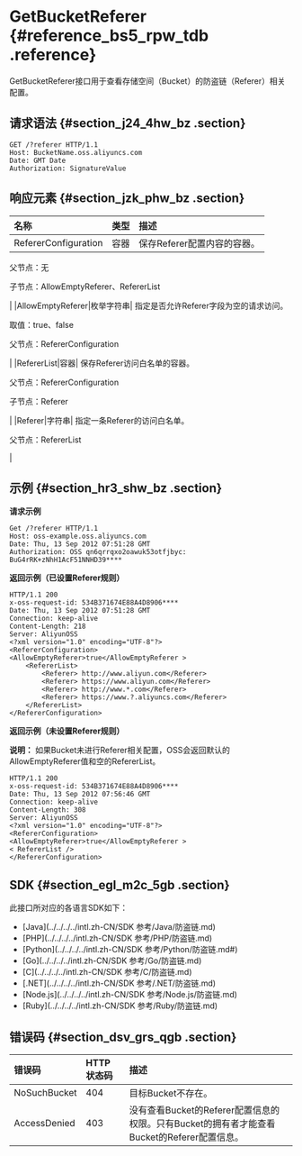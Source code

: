 # GetBucketReferer {#reference_bs5_rpw_tdb .reference}

GetBucketReferer接口用于查看存储空间（Bucket）的防盗链（Referer）相关配置。

## 请求语法 {#section_j24_4hw_bz .section}

```
GET /?referer HTTP/1.1
Host: BucketName.oss.aliyuncs.com
Date: GMT Date
Authorization: SignatureValue
```

## 响应元素 {#section_jzk_phw_bz .section}

|名称|类型|描述|
|:-|:-|:-|
|RefererConfiguration|容器| 保存Referer配置内容的容器。

 父节点：无

 子节点：AllowEmptyReferer、RefererList

 |
|AllowEmptyReferer|枚举字符串| 指定是否允许Referer字段为空的请求访问。

 取值：true、false

 父节点：RefererConfiguration

 |
|RefererList|容器| 保存Referer访问白名单的容器。

 父节点：RefererConfiguration

 子节点：Referer

 |
|Referer|字符串| 指定一条Referer的访问白名单。

 父节点：RefererList

 |

## 示例 {#section_hr3_shw_bz .section}

**请求示例**

```
Get /?referer HTTP/1.1
Host: oss-example.oss.aliyuncs.com  
Date: Thu, 13 Sep 2012 07:51:28 GMT
Authorization: OSS qn6qrrqxo2oawuk53otfjbyc: BuG4rRK+zNhH1AcF51NNHD39****
```

**返回示例（已设置Referer规则）**

```
HTTP/1.1 200
x-oss-request-id: 534B371674E88A4D8906****
Date: Thu, 13 Sep 2012 07:51:28 GMT
Connection: keep-alive
Content-Length: 218  
Server: AliyunOSS
<?xml version="1.0" encoding="UTF-8"?>
<RefererConfiguration>
<AllowEmptyReferer>true</AllowEmptyReferer >
    <RefererList>
        <Referer> http://www.aliyun.com</Referer>
        <Referer> https://www.aliyun.com</Referer>
        <Referer> http://www.*.com</Referer>
        <Referer> https://www.?.aliyuncs.com</Referer>
    </RefererList>
</RefererConfiguration>
```

**返回示例（未设置Referer规则）**

**说明：** 如果Bucket未进行Referer相关配置，OSS会返回默认的AllowEmptyReferer值和空的RefererList。

```
HTTP/1.1 200
x-oss-request-id: 534B371674E88A4D8906****
Date: Thu, 13 Sep 2012 07:56:46 GMT
Connection: keep-alive
Content-Length: 308  
Server: AliyunOSS
<?xml version="1.0" encoding="UTF-8"?>
<RefererConfiguration>
<AllowEmptyReferer>true</AllowEmptyReferer >
< RefererList />
</RefererConfiguration>
```

## SDK {#section_egl_m2c_5gb .section}

此接口所对应的各语言SDK如下：

-   [Java](../../../../intl.zh-CN/SDK 参考/Java/防盗链.md)
-   [PHP](../../../../intl.zh-CN/SDK 参考/PHP/防盗链.md)
-   [Python](../../../../intl.zh-CN/SDK 参考/Python/防盗链.md#)
-   [Go](../../../../intl.zh-CN/SDK 参考/Go/防盗链.md)
-   [C](../../../../intl.zh-CN/SDK 参考/C/防盗链.md)
-   [.NET](../../../../intl.zh-CN/SDK 参考/.NET/防盗链.md)
-   [Node.js](../../../../intl.zh-CN/SDK 参考/Node.js/防盗链.md)
-   [Ruby](../../../../intl.zh-CN/SDK 参考/Ruby/防盗链.md)

## 错误码 {#section_dsv_grs_qgb .section}

|错误码|HTTP 状态码|描述|
|:--|:-------|:-|
|NoSuchBucket|404|目标Bucket不存在。|
|AccessDenied|403|没有查看Bucket的Referer配置信息的权限。只有Bucket的拥有者才能查看Bucket的Referer配置信息。|

